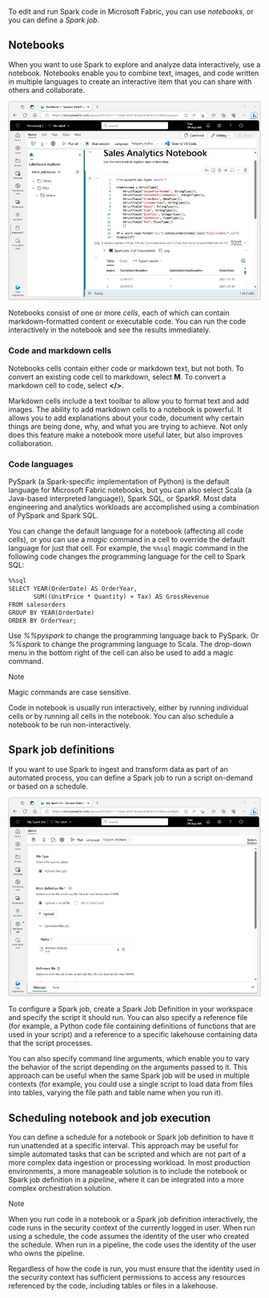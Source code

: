 To edit and run Spark code in Microsoft Fabric, you can use *notebooks*, or you can define a *Spark job*.

## Notebooks

When you want to use Spark to explore and analyze data interactively, use a notebook. Notebooks enable you to combine text, images, and code written in multiple languages to create an interactive item that you can share with others and collaborate.

![Screenshot of a notebook in Microsoft Fabric.](../media/notebook.png)

Notebooks consist of one or more *cells*, each of which can contain markdown-formatted content or executable code. You can run the code interactively in the notebook and see the results immediately.

### Code and markdown cells

Notebooks cells contain either code or markdown text, but not both. To convert an existing code cell to markdown, select **M**. To convert a markdown cell to code, select **</>**.

Markdown cells include a text toolbar to allow you to format text and add images. The ability to add markdown cells to a notebook is powerful. It allows you to add explanations about your code, document why certain things are being done, why, and what you are trying to achieve. Not only does this feature make a notebook more useful later, but also improves collaboration.

### Code languages

PySpark (a Spark-specific implementation of Python) is the default language for Microsoft Fabric notebooks, but you can also select Scala (a Java-based interpreted language)), Spark SQL, or SparkR. Most data engineering and analytics workloads are accomplished using a combination of PySpark and Spark SQL.

You can change the default language for a notebook (affecting all code cells), or you can use a *magic* command in a cell to override the default language for just that cell. For example, the `%%sql` magic command in the following code changes the programming language for the cell to Spark SQL:

```PySpark
%%sql
SELECT YEAR(OrderDate) AS OrderYear,
       SUM((UnitPrice * Quantity) + Tax) AS GrossRevenue
FROM salesorders
GROUP BY YEAR(OrderDate)
ORDER BY OrderYear;
```

Use *%%pyspark* to change the programming language back to PySpark. Or *%%spark* to change the programming language to Scala. The drop-down menu in the bottom right of the cell can also be used to add a magic command.

> [!NOTE]
> Magic commands are case sensitive.

Code in notebook is usually run interactively, either by running individual cells or by running all cells in the notebook. You can also schedule a notebook to be run non-interactively.

## Spark job definitions

If you want to use Spark to ingest and transform data as part of an automated process, you can define a Spark job to run a script on-demand or based on a schedule.

![Screenshot of a Spark job definition in Microsoft Fabric.](../media/spark-job.png)

To configure a Spark job, create a Spark Job Definition in your workspace and specify the script it should run. You can also specify a reference file (for example, a Python code file containing definitions of functions that are used in your script) and a reference to a specific lakehouse containing data that the script processes.

You can also specify command line arguments, which enable you to vary the behavior of the script depending on the arguments passed to it. This approach can be useful when the same Spark job will be used in multiple contexts (for example, you could use a single  script to load data from files into tables, varying the file path and table name when you run it).

## Scheduling notebook and job execution

You can define a schedule for a notebook or Spark job definition to have it run unattended at a specific interval. This approach may be useful for simple automated tasks that can be scripted and which are not part of a more complex data ingestion or processing workload. In most production environments, a more manageable solution is to include the notebook or Spark job definition in a *pipeline*, where it can be integrated into a more complex orchestration solution.

> [!NOTE]
> When you run code in a notebook or a Spark job definition interactively, the code runs in the security context of the currently logged in user. When run using a schedule, the code assumes the identity of the user who created the schedule. When run in a pipeline, the code uses the identity of the user who owns the pipeline.
> 
> Regardless of how the code is run, you must ensure that the identity used in the security context has sufficient permissions to access any resources referenced by the code, including tables or files in a lakehouse.
